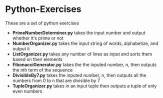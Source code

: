 # Python-Exercises
These are a set of python exercises

- **PrimeNumberDeterminer.py** takes the input number and output whether it's prime or not
- **NumberOrganizer.py** takes the input string of words, alphabetize, and output it
- **ListOrganizer.py** takes any number of lines as input and sorts them based on their elements
- **FibonacciGenerator.py** takes the the inputed number, n, then outputs the nth term of the sequence
- **DivisibleBy7.py** takes the inputed number, n, then outputs all the numbers from 0 to n that are divisible by 7
- **TupleOrganizer.py** takes in an input tuple then outputs a tuple of only even numbers
